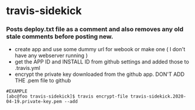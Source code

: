 # travis-sidekick

### Posts deploy.txt file as a comment and also removes any old stale comments before posting new. 


* create app and use some dummy url for webook or make one ( I don't have any webserver running )
* get the APP ID and INSTALL ID from github settings and added those to .travis.yml
* encrypt the private key downloaded from the github app. DON'T ADD THE .pem file to github

```
#EXAMPLE
[abc@foo travis-sidekick]$ travis encrypt-file travis-sidekick.2020-04-19.private-key.pem --add

```
